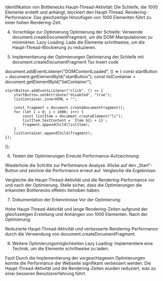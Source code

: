 Identifikation von Bottlenecks
Haupt-Thread-Aktivität: Die Schleife, die 1000 Elemente erstellt und anhängt, blockiert den Haupt-Thread.
Rendering-Performance: Das gleichzeitige Hinzufügen von 1000 Elementen führt zu einer hohen Rendering-Zeit.

4. Vorschläge zur Optimierung
Optimierung der Schleife: Verwende document.createDocumentFragment, um die DOM-Manipulationen zu minimieren.
Lazy Loading: Lade die Elemente schrittweise, um die Haupt-Thread-Blockierung zu reduzieren.

5. Implementierung der Optimierungen
Optimierung der Schleife mit document.createDocumentFragment
Tsx
Insert code

document.addEventListener("DOMContentLoaded", () => {
    const startButton = document.getElementById("startButton");
    const listContainer = document.getElementById("listContainer");

    startButton.addEventListener("click", () => {
        startButton.setAttribute("disabled", "true");
        listContainer.innerHTML = "";

        const fragment = document.createDocumentFragment();
        for (let i = 0; i < 1000; i++) {
            const listItem = document.createElement("li");
            listItem.textContent = `Item ${i + 1}`;
            fragment.appendChild(listItem);
        }
        listContainer.appendChild(fragment);
    });
});

6. Testen der Optimierungen
Erneute Performance-Aufzeichnung:

Wiederhole die Schritte zur Performance-Analyse.
Klicke auf den „Start”-Button und zeichne die Performance erneut auf.
Vergleiche die Ergebnisse:

Vergleiche die Haupt-Thread-Aktivität und die Rendering-Performance vor und nach der Optimierung.
Stelle sicher, dass die Optimierungen die erkannten Bottlenecks effektiv behoben haben.

7. Dokumentation der Erkenntnisse
Vor der Optimierung:

Hohe Haupt-Thread-Aktivität und lange Rendering-Zeiten aufgrund der gleichzeitigen Erstellung und Anhängen von 1000 Elementen.
Nach der Optimierung:

Reduzierte Haupt-Thread-Aktivität und verbesserte Rendering-Performance durch die Verwendung von document.createDocumentFragment.

8. Weitere Optimierungsmöglichkeiten
Lazy Loading: Implementiere eine Technik, um die Elemente schrittweise zu laden.

Fazit
Durch die Implementierung der vorgeschlagenen Optimierungen konnte die Performance der Webseite signifikant verbessert werden. Die Haupt-Thread-Aktivität und die Rendering-Zeiten wurden reduziert, was zu einer besseren Benutzererfahrung führt.

